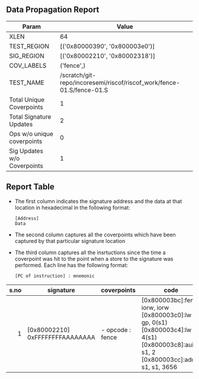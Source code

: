 
## Data Propagation Report

| Param                     | Value    |
|---------------------------|----------|
| XLEN                      | 64      |
| TEST_REGION               | [('0x80000390', '0x800003e0')]      |
| SIG_REGION                | [('0x80002210', '0x80002318')]      |
| COV_LABELS                | ('fence',)      |
| TEST_NAME                 | /scratch/git-repo/incoresemi/riscof/riscof_work/fence-01.S/fence-01.S    |
| Total Unique Coverpoints  | 1      |
| Total Signature Updates   | 2      |
| Ops w/o unique coverpoints | 0      |
| Sig Updates w/o Coverpoints | 1    |

## Report Table

- The first column indicates the signature address and the data at that location in hexadecimal in the following format: 
  ```
  [Address]
  Data
  ```

- The second column captures all the coverpoints which have been captured by that particular signature location

- The third column captures all the insrtuctions since the time a coverpoint was
  hit to the point when a store to the signature was performed. Each line has
  the following format:
  ```
  [PC of instruction] : mnemonic
  ```

|s.no|            signature             |     coverpoints     |                                                                             code                                                                             |
|---:|----------------------------------|---------------------|--------------------------------------------------------------------------------------------------------------------------------------------------------------|
|   1|[0x80002210]<br>0xFFFFFFFFAAAAAAAA|- opcode : fence<br> |[0x800003bc]:fence iorw, iorw<br> [0x800003c0]:lw gp, 0(s1)<br> [0x800003c4]:lw tp, 4(s1)<br> [0x800003c8]:auipc s1, 2<br> [0x800003cc]:addi s1, s1, 3656<br> |
